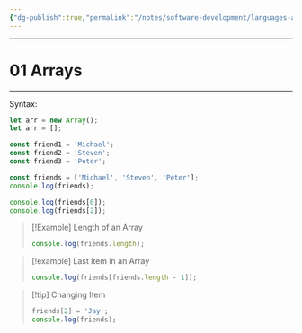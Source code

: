```yaml
---
{"dg-publish":true,"permalink":"/notes/software-development/languages-and-frameworks/web-development/front-end/javascript-vanilla/fundamentals-2/01-arrays/","tags":["programming","webdevelopment","frontend","JavaScript"],"created":"2025-07-13T15:24:56.638+08:00"}
---
```


---
# 01 Arrays

--- 
Syntax:
```javascript
let arr = new Array();
let arr = [];
```


```javascript
const friend1 = 'Michael';
const friend2 = 'Steven';
const friend3 = 'Peter';

const friends = ['Michael', 'Steven', 'Peter'];
console.log(friends);

console.log(friends[0]);
console.log(friends[2]);
```

>[!Example] Length of an Array
>```javascript
>console.log(friends.length);
>```

>[!example] Last item in an Array
>```javascript
>console.log(friends[friends.length - 1]);
>```

>[!tip] Changing Item
>```javascript
>friends[2] = 'Jay';
>console.log(friends);
>```


```javascript

```